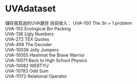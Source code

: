 # UVAdataset
儲存我寫過的UVA題目
目前收入：
UVA-100 The 3n + 1 problem  
UVA-102  Ecological Bin Packing  
UVA-136 Ugly Numbers  
UVA-272 TEX Quotes  
UVA-458 The Decoder  
UVA-10038 Jolly Jumpers  
UVA-10055 Hashmat the Brave Warrior  
UVA-10071 Back to High School Physics  
UVA-10082 WERTYU  
UVA-10783 Odd Sum  
UVA-11172 Relational Operator  
